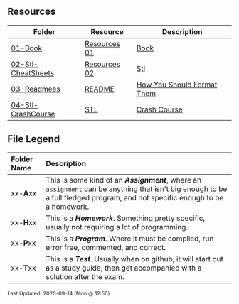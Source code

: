 ## Resources
| Folder | Resource | Description|
 | ------------|------------|------------|
 | [01-Book](https://github.com/rugbyprof/4883-Programming_Techniques/tree/master/Resources/01-Book) | [ Resources 01](https://github.com/rugbyprof/4883-Programming_Techniques/tree/master/Resources/01-Book) | [Book ](https://github.com/rugbyprof/4883-Programming_Techniques/tree/master/Resources/01-Book) | [ No Description](https://github.com/rugbyprof/4883-Programming_Techniques/tree/master/Resources/01-Book) | [N/A](https://github.com/rugbyprof/4883-Programming_Techniques/tree/master/Resources/01-Book) |
 | [02-Stl-CheatSheets](https://github.com/rugbyprof/4883-Programming_Techniques/tree/master/Resources/02-Stl-CheatSheets) | [ Resources 02](https://github.com/rugbyprof/4883-Programming_Techniques/tree/master/Resources/02-Stl-CheatSheets) | [Stl](https://github.com/rugbyprof/4883-Programming_Techniques/tree/master/Resources/02-Stl-CheatSheets) | [CheatSheets ](https://github.com/rugbyprof/4883-Programming_Techniques/tree/master/Resources/02-Stl-CheatSheets) | [ No Description](https://github.com/rugbyprof/4883-Programming_Techniques/tree/master/Resources/02-Stl-CheatSheets) | [N/A](https://github.com/rugbyprof/4883-Programming_Techniques/tree/master/Resources/02-Stl-CheatSheets) |
 | [03-Readmees](https://github.com/rugbyprof/4883-Programming_Techniques/tree/master/Resources/03-Readmees) | [ README ](https://github.com/rugbyprof/4883-Programming_Techniques/tree/master/Resources/03-Readmees) | [ How You Should Format Them](https://github.com/rugbyprof/4883-Programming_Techniques/tree/master/Resources/03-Readmees) | [03-Readmees](https://github.com/rugbyprof/4883-Programming_Techniques/tree/master/Resources/03-Readmees) | [ General Idea](https://github.com/rugbyprof/4883-Programming_Techniques/tree/master/Resources/03-Readmees) | [03-Readmees](https://github.com/rugbyprof/4883-Programming_Techniques/tree/master/Resources/03-Readmees) | [ README's For UVA Assignments](https://github.com/rugbyprof/4883-Programming_Techniques/tree/master/Resources/03-Readmees) | [03-Readmees](https://github.com/rugbyprof/4883-Programming_Techniques/tree/master/Resources/03-Readmees) | [ Example Assignment README](https://github.com/rugbyprof/4883-Programming_Techniques/tree/master/Resources/03-Readmees) | [03-Readmees](https://github.com/rugbyprof/4883-Programming_Techniques/tree/master/Resources/03-Readmees) | [ 111734 ](https://github.com/rugbyprof/4883-Programming_Techniques/tree/master/Resources/03-Readmees) | [ Hectic Pyranomax Syndicated Hexogram](https://github.com/rugbyprof/4883-Programming_Techniques/tree/master/Resources/03-Readmees) | [03-Readmees](https://github.com/rugbyprof/4883-Programming_Techniques/tree/master/Resources/03-Readmees) | [ Peggy Sue](https://github.com/rugbyprof/4883-Programming_Techniques/tree/master/Resources/03-Readmees) | [03-Readmees](https://github.com/rugbyprof/4883-Programming_Techniques/tree/master/Resources/03-Readmees) | [ Description:](https://github.com/rugbyprof/4883-Programming_Techniques/tree/master/Resources/03-Readmees) | [03-Readmees](https://github.com/rugbyprof/4883-Programming_Techniques/tree/master/Resources/03-Readmees) | [ Files](https://github.com/rugbyprof/4883-Programming_Techniques/tree/master/Resources/03-Readmees) | [03-Readmees](https://github.com/rugbyprof/4883-Programming_Techniques/tree/master/Resources/03-Readmees) | [|      | File                       | Description                                                |](https://github.com/rugbyprof/4883-Programming_Techniques/tree/master/Resources/03-Readmees) | [03-Readmees](https://github.com/rugbyprof/4883-Programming_Techniques/tree/master/Resources/03-Readmees) | [ Instructions](https://github.com/rugbyprof/4883-Programming_Techniques/tree/master/Resources/03-Readmees) | [03-Readmees](https://github.com/rugbyprof/4883-Programming_Techniques/tree/master/Resources/03-Readmees) | [ Sources](https://github.com/rugbyprof/4883-Programming_Techniques/tree/master/Resources/03-Readmees) | [N/A](https://github.com/rugbyprof/4883-Programming_Techniques/tree/master/Resources/03-Readmees) |
 | [04-Stl-CrashCourse](https://github.com/rugbyprof/4883-Programming_Techniques/tree/master/Resources/04-Stl-CrashCourse) | [ STL ](https://github.com/rugbyprof/4883-Programming_Techniques/tree/master/Resources/04-Stl-CrashCourse) | [ Crash Course](https://github.com/rugbyprof/4883-Programming_Techniques/tree/master/Resources/04-Stl-CrashCourse) | [04-Stl-CrashCourse](https://github.com/rugbyprof/4883-Programming_Techniques/tree/master/Resources/04-Stl-CrashCourse) | [ Note](https://github.com/rugbyprof/4883-Programming_Techniques/tree/master/Resources/04-Stl-CrashCourse) | [N/A](https://github.com/rugbyprof/4883-Programming_Techniques/tree/master/Resources/04-Stl-CrashCourse) |
 
    
## File Legend

| Folder Name | Description |
|:-----------|:-------------|
|xx-**A**xx | This is some kind of an ***Assignment***, where an `assignment` can be anything that isn't big enough to be a full fledged program, and not specific enough to be a homework. |
|xx-**H**xx | This is a ***Homework***. Something pretty specific, usually not requiring a lot of programming. |
|xx-**P**xx | This is a ***Program***. Where it must be compiled, run error free, commented, and correct. |
|xx-**T**xx | This is a ***Test***. Usually when on github, it will start out as a study guide, then get accompanied with a solution after the exam. |

    
<sup>Last Updated: 2020-09-14 (Mon @ 12:56)</sup>